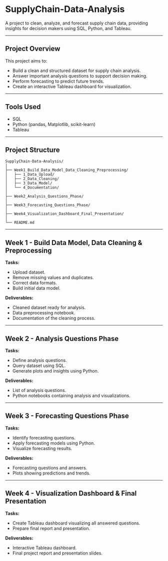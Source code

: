 # SupplyChain-Data-Analysis
A project to clean, analyze, and forecast supply chain data, providing insights for decision makers using SQL, Python, and Tableau.

---

## Project Overview
This project aims to:
- Build a clean and structured dataset for supply chain analysis.
- Answer important analysis questions to support decision making.
- Perform forecasting to predict future trends.
- Create an interactive Tableau dashboard for visualization.

---

## Tools Used
- SQL
- Python (pandas, Matplotlib, scikit-learn)
- Tableau

---

## Project Structure

```
SupplyChain-Data-Analysis/
│
├── Week1_Build_Data_Model_Data_Cleaning_Preprocessing/
│   ├── 1_Data_Upload/
│   ├── 2_Data_Cleaning/
│   ├── 3_Data_Model/
│   └── 4_Documentation/
│
├── Week2_Analysis_Questions_Phase/
│
├── Week3_Forecasting_Questions_Phase/
│
├── Week4_Visualization_Dashboard_Final_Presentation/
│
└── README.md
```

---

## Week 1 - Build Data Model, Data Cleaning & Preprocessing
**Tasks:**
- Upload dataset.
- Remove missing values and duplicates.
- Correct data formats.
- Build initial data model.

**Deliverables:**
- Cleaned dataset ready for analysis.
- Data preprocessing notebook.
- Documentation of the cleaning process.

---

## Week 2 - Analysis Questions Phase
**Tasks:**
- Define analysis questions.
- Query dataset using SQL.
- Generate plots and insights using Python.

**Deliverables:**
- List of analysis questions.
- Python notebooks containing analysis and visualizations.

---

## Week 3 - Forecasting Questions Phase
**Tasks:**
- Identify forecasting questions.
- Apply forecasting models using Python.
- Visualize forecasting results.

**Deliverables:**
- Forecasting questions and answers.
- Plots showing predictions and trends.

---

## Week 4 - Visualization Dashboard & Final Presentation
**Tasks:**
- Create Tableau dashboard visualizing all answered questions.
- Prepare final report and presentation.

**Deliverables:**
- Interactive Tableau dashboard.
- Final project report and presentation slides.
